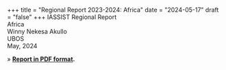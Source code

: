 +++
title = "Regional Report 2023-2024: Africa"
date = "2024-05-17"
draft = "false"
+++
IASSIST Regional Report<br />
Africa<br />
Winny Nekesa Akullo<br />
UBOS<br />
May, 2024

» **[Report in PDF format](/file/about/africa_regional_report-2023-2024.pdf).**